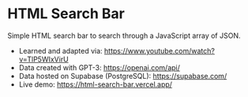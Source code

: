 # HTML Search Bar
Simple HTML search bar to search through a JavaScript array of JSON.

* Learned and adapted via: https://www.youtube.com/watch?v=TlP5WIxVirU
* Data created with GPT-3: https://openai.com/api/
* Data hosted on Supabase (PostgreSQL): https://supabase.com/
* Live demo: https://html-search-bar.vercel.app/ 
